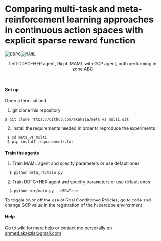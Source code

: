 # Comparing multi-task and meta-reinforcement learning approaches in continuous action spaces with explicit sparse reward function

<kbd>![DDPG](https://media.giphy.com/media/TJhAQ0LZAmiLVhphA9/giphy.gif)</kbd><kbd>![MAML](https://media.giphy.com/media/UWOtisD6E0XfTuW3bm/giphy.gif)</kbd><br>
<p align="center"> Left:DDPG+HER agent, Right: MAML with GCP agent, both performing in zone ABC </p><br>

#### Set up

Open a terminal and

1. git clone this repository
  ```
  $ git clone https://github.com/akakzia/meta_vs_multi.git
  ```
  
2. install the requirements needed in order to reproduce the experiments
 ```
  $ cd meta_vs_multi
  $ pip install requirements.txt
  ```

#### Train the agents
1. Train MAML agent and specify parameters or use default ones
```
  $ python meta_rl/main.py 
```
2. Train DDPG+HER agent and specify parameters or use default ones
```
  $ python her/main.py --HER=True
```
To toggle on or off the use of Goal Conditioned Policies, go to code and change GCP value in the registration of the hypercube environment


#### Help
Go to [wiki](https://github.com/akakzia/meta_vs_multi/wiki) for more help or contact me personally on ahmed.akakzia@gmail.com




